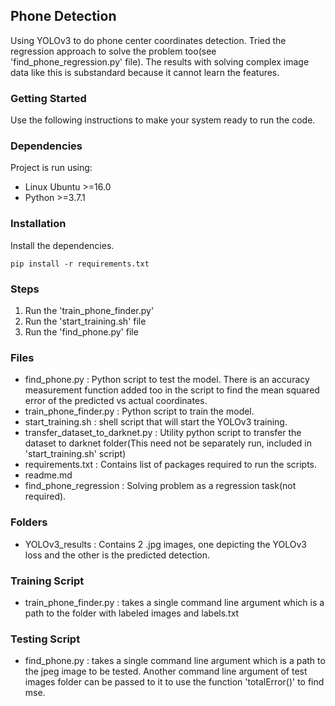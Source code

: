 ## Phone Detection
Using YOLOv3 to do phone center coordinates detection. Tried the regression approach to solve the problem too(see 'find_phone_regression.py' file). The results with solving complex image data like this is substandard because it cannot learn the features.

### Getting Started

Use the following instructions to make your system ready to run the code.

### Dependencies

Project is run using:
- Linux Ubuntu >=16.0
- Python >=3.7.1

### Installation

Install the dependencies.

```
pip install -r requirements.txt
```
### Steps

1. Run the 'train_phone_finder.py'
2. Run the 'start_training.sh' file
3. Run the 'find_phone.py' file

### Files

- find_phone.py : Python script to test the model. There is an accuracy measurement function added too in the script to find the mean squared error of the predicted vs actual coordinates.
- train_phone_finder.py : Python script to train the model.
- start_training.sh : shell script that will start the YOLOv3 training.
- transfer_dataset_to_darknet.py : Utility python script to transfer the dataset to darknet folder(This need not be separately run, included in 'start_training.sh' script) 
- requirements.txt : Contains list of packages required to run the scripts.
- readme.md
- find_phone_regression : Solving problem as a regression task(not required).

### Folders

- YOLOv3_results : Contains 2 .jpg images, one depicting the YOLOv3 loss and the other is the predicted detection.

### Training Script
- train_phone_finder.py : takes a single command line argument which is a path to the folder with labeled images and labels.txt

### Testing Script
- find_phone.py : takes a single command line argument which is a path to the jpeg image to be tested. Another command line argument of test images folder can be passed to it to use the function 'totalError()' to find mse.
